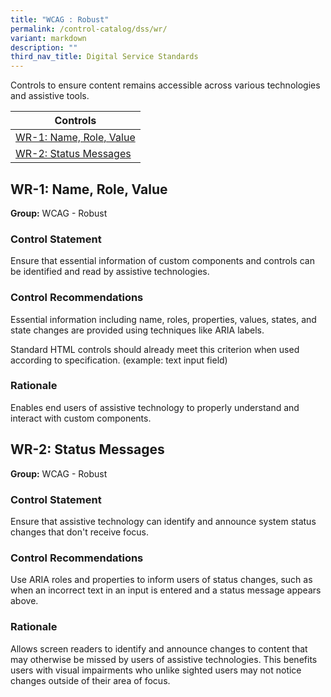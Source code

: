 ```yaml
---
title: "WCAG : Robust"
permalink: /control-catalog/dss/wr/
variant: markdown
description: ""
third_nav_title: Digital Service Standards
---
```

Controls to ensure content remains accessible across various technologies and assistive tools.

| Controls                                         |
| ------------------------------------------------ |
| [WR-1: Name, Role, Value](#wr-1-name-role-value) |
| [WR-2: Status Messages](#wr-2-status-messages)   |

## WR-1: Name, Role, Value

**Group:** WCAG - Robust

### Control Statement

Ensure that essential information of custom components and controls can be identified and read by assistive technologies.

### Control Recommendations

Essential information including name, roles, properties, values, states, and state changes are provided using techniques like ARIA labels.

Standard HTML controls should already meet this criterion when used according to specification. (example: text input field)

### Rationale

Enables end users of assistive technology to properly understand and interact with custom components.

## WR-2: Status Messages

**Group:** WCAG - Robust

### Control Statement

Ensure that assistive technology can identify and announce system status changes that don&#39;t receive focus.

### Control Recommendations

Use ARIA roles and properties to inform users of status changes, such as when an incorrect text in an input is entered and a status message appears above.

### Rationale

Allows screen readers to identify and announce changes to content that may otherwise be missed by users of assistive technologies. This benefits users with visual impairments who unlike sighted users may not notice changes outside of their area of focus.